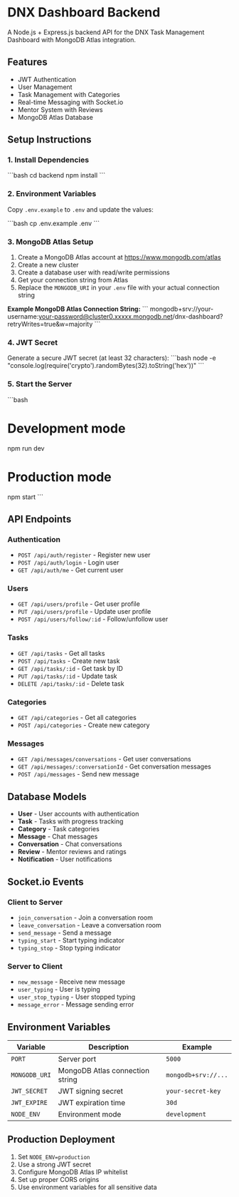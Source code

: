 # DNX Dashboard Backend

A Node.js + Express.js backend API for the DNX Task Management Dashboard with MongoDB Atlas integration.

## Features

- JWT Authentication
- User Management
- Task Management with Categories
- Real-time Messaging with Socket.io
- Mentor System with Reviews
- MongoDB Atlas Database

## Setup Instructions

### 1. Install Dependencies
\`\`\`bash
cd backend
npm install
\`\`\`

### 2. Environment Variables
Copy `.env.example` to `.env` and update the values:

\`\`\`bash
cp .env.example .env
\`\`\`

### 3. MongoDB Atlas Setup
1. Create a MongoDB Atlas account at https://www.mongodb.com/atlas
2. Create a new cluster
3. Create a database user with read/write permissions
4. Get your connection string from Atlas
5. Replace the `MONGODB_URI` in your `.env` file with your actual connection string

**Example MongoDB Atlas Connection String:**
\`\`\`
mongodb+srv://your-username:your-password@cluster0.xxxxx.mongodb.net/dnx-dashboard?retryWrites=true&w=majority
\`\`\`

### 4. JWT Secret
Generate a secure JWT secret (at least 32 characters):
\`\`\`bash
node -e "console.log(require('crypto').randomBytes(32).toString('hex'))"
\`\`\`

### 5. Start the Server
\`\`\`bash
# Development mode
npm run dev

# Production mode
npm start
\`\`\`

## API Endpoints

### Authentication
- `POST /api/auth/register` - Register new user
- `POST /api/auth/login` - Login user
- `GET /api/auth/me` - Get current user

### Users
- `GET /api/users/profile` - Get user profile
- `PUT /api/users/profile` - Update user profile
- `POST /api/users/follow/:id` - Follow/unfollow user

### Tasks
- `GET /api/tasks` - Get all tasks
- `POST /api/tasks` - Create new task
- `GET /api/tasks/:id` - Get task by ID
- `PUT /api/tasks/:id` - Update task
- `DELETE /api/tasks/:id` - Delete task

### Categories
- `GET /api/categories` - Get all categories
- `POST /api/categories` - Create new category

### Messages
- `GET /api/messages/conversations` - Get user conversations
- `GET /api/messages/:conversationId` - Get conversation messages
- `POST /api/messages` - Send new message

## Database Models

- **User** - User accounts with authentication
- **Task** - Tasks with progress tracking
- **Category** - Task categories
- **Message** - Chat messages
- **Conversation** - Chat conversations
- **Review** - Mentor reviews and ratings
- **Notification** - User notifications

## Socket.io Events

### Client to Server
- `join_conversation` - Join a conversation room
- `leave_conversation` - Leave a conversation room
- `send_message` - Send a message
- `typing_start` - Start typing indicator
- `typing_stop` - Stop typing indicator

### Server to Client
- `new_message` - Receive new message
- `user_typing` - User is typing
- `user_stop_typing` - User stopped typing
- `message_error` - Message sending error

## Environment Variables

| Variable | Description | Example |
|----------|-------------|---------|
| `PORT` | Server port | `5000` |
| `MONGODB_URI` | MongoDB Atlas connection string | `mongodb+srv://...` |
| `JWT_SECRET` | JWT signing secret | `your-secret-key` |
| `JWT_EXPIRE` | JWT expiration time | `30d` |
| `NODE_ENV` | Environment mode | `development` |

## Production Deployment

1. Set `NODE_ENV=production`
2. Use a strong JWT secret
3. Configure MongoDB Atlas IP whitelist
4. Set up proper CORS origins
5. Use environment variables for all sensitive data
